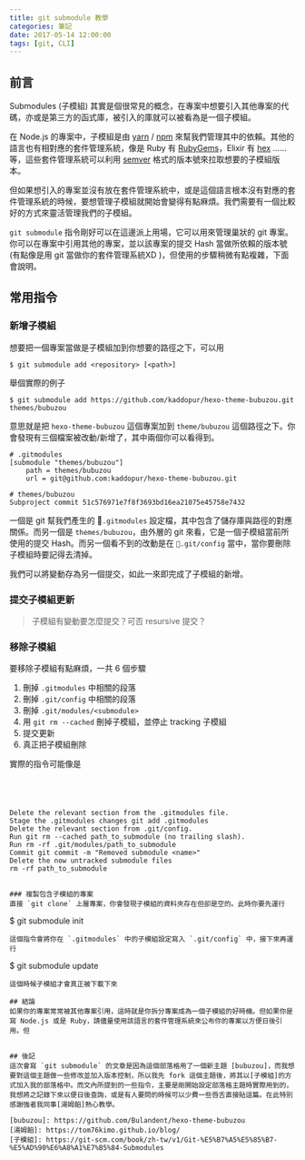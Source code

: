 ```yaml
---
title: git submodule 教學
categories: 筆記
date: 2017-05-14 12:00:00
tags: [git, CLI]
---
```


## 前言
Submodules (子模組) 其實是個很常見的概念，在專案中想要引入其他專案的代碼，亦或是第三方的函式庫，被引入的庫就可以被看為是一個子模組。

在 Node.js 的專案中，子模組是由 [yarn] / [npm] 來幫我們管理其中的依賴。其他的語言也有相對應的套件管理系統，像是 Ruby 有 [RubyGems]，Elixir 有 [hex] ……等，這些套件管理系統可以利用 [semver] 格式的版本號來拉取想要的子模組版本。

但如果想引入的專案並沒有放在套件管理系統中，或是這個語言根本沒有對應的套件管理系統的時候，要想管理子模組就開始會變得有點麻煩。我們需要有一個比較好的方式來靈活管理我們的子模組。

<!-- more -->
`git submodule` 指令剛好可以在這邊派上用場，它可以用來管理巢狀的 git 專案。你可以在專案中引用其他的專案，並以該專案的提交 Hash 當做所依賴的版本號 (有點像是用 git 當做你的套件管理系統XD )，但使用的步驟稍微有點複雜，下面會說明。

[yarn]: https://yarnpkg.com/zh-Hans/
[npm]: https://www.npmjs.com/
[RubyGems]: https://rubygems.org/?locale=zh-TW
[hex]: https://hex.pm/
[semver]: http://semver.org/lang/zh-TW/

## 常用指令

### 新增子模組
想要把一個專案當做是子模組加到你想要的路徑之下，可以用
```
$ git submodule add <repository> [<path>]
```
舉個實際的例子
```
$ git submodule add https://github.com/kaddopur/hexo-theme-bubuzou.git themes/bubuzou
```
意思就是把 `hexo-theme-bubuzou` 這個專案加到 `theme/bubuzou` 這個路徑之下。你會發現有三個檔案被改動/新增了，其中兩個你可以看得到。
```
# .gitmodules
[submodule "themes/bubuzou"]
	path = themes/bubuzou
	url = git@github.com:kaddopur/hexo-theme-bubuzou.git
```
```
# themes/bubuzou
Subproject commit 51c576971e7f8f3693bd16ea21075e45758e7432
```
一個是 git 幫我們產生的 `.gitmodules` 設定檔，其中包含了儲存庫與路徑的對應關係。而另一個是 `themes/bubuzou`，由外層的 git 來看，它是一個子模組當前所使用的提交 Hash。而另一個看不到的改動是在 `.git/config` 當中，當你要刪除子模組時要記得去清掉。

我們可以將變動存為另一個提交，如此一來即完成了子模組的新增。

### 提交子模組更新

> 子模組有變動要怎麼提交？可否 resursive 提交？

### 移除子模組

要移除子模組有點麻煩，一共 6 個步驟

1. 刪掉 `.gitmodules` 中相關的段落
2. 刪掉 `.git/config` 中相關的段落
3. 刪掉 `.git/modules/<submodule>` 
4. 用 `git rm --cached` 刪掉子模組，並停止 tracking 子模組
5. 提交更新
6. 真正把子模組刪除

實際的指令可能像是
```




Delete the relevant section from the .gitmodules file.
Stage the .gitmodules changes git add .gitmodules
Delete the relevant section from .git/config.
Run git rm --cached path_to_submodule (no trailing slash).
Run rm -rf .git/modules/path_to_submodule
Commit git commit -m "Removed submodule <name>"
Delete the now untracked submodule files
rm -rf path_to_submodule


### 複製包含子模組的專案
直接 `git clone` 上層專案，你會發現子模組的資料夾存在但卻是空的。此時你要先運行
```
$ git submodule init
```
這個指令會將你在 `.gitmodules` 中的子模組設定寫入 `.git/config` 中，接下來再運行

```
$ git submodule update
```
這個時候子模組才會真正被下載下來

## 結論
如果你的專案常常被其他專案引用，這時就是你拆分專案成為一個子模組的好時機。但如果你是寫 Node.js 或是 Ruby，請儘量使用該語言的套件管理系統來公布你的專案以方便日後引用。但


## 後記
這次會寫 `git submodule` 的文章是因為這個部落格用了一個新主題 [bubuzou]，而我想要對這個主題做一些修改並加入版本控制，所以我先 fork 這個主題後，將其以[子模組]的方式加入我的部落格中。而文內所提到的一些指令，主要是剛開始設定部落格主題時實際用到的，我想將之記錄下來以便日後查詢，或是有人要問的時候可以少費一些唇舌直接貼這篇。在此特別感謝強者我同事[湯姆餡]熱心教學。

[bubuzou]: https://github.com/Bulandent/hexo-theme-bubuzou
[湯姆餡]: https://tom76kimo.github.io/blog/
[子模組]: https://git-scm.com/book/zh-tw/v1/Git-%E5%B7%A5%E5%85%B7-%E5%AD%90%E6%A8%A1%E7%B5%84-Submodules
